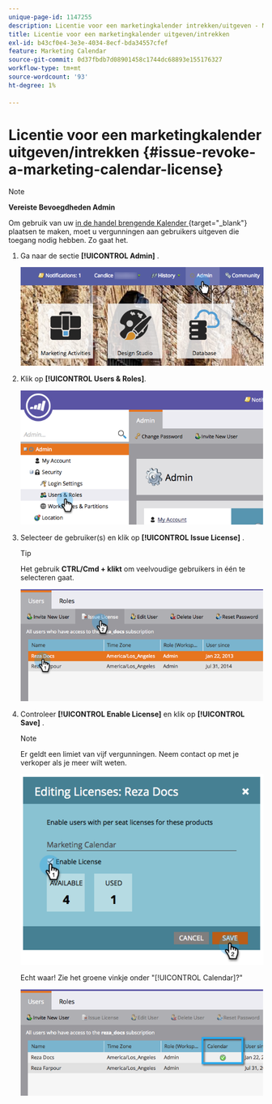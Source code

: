 ```yaml
---
unique-page-id: 1147255
description: Licentie voor een marketingkalender intrekken/uitgeven - Marketo Docs - Productdocumentatie
title: Licentie voor een marketingkalender uitgeven/intrekken
exl-id: b43cf0e4-3e3e-4034-8ecf-bda34557cfef
feature: Marketing Calendar
source-git-commit: 0d37fbdb7d08901458c1744dc68893e155176327
workflow-type: tm+mt
source-wordcount: '93'
ht-degree: 1%

---
```


# Licentie voor een marketingkalender uitgeven/intrekken {#issue-revoke-a-marketing-calendar-license}

>[!NOTE]
>
>**Vereiste Bevoegdheden Admin**

Om gebruik van uw [ in de handel brengende Kalender ](/help/marketo/product-docs/core-marketo-concepts/marketing-calendar/understanding-the-calendar/navigating-the-marketing-calendar.md){target="_blank"} plaatsen te maken, moet u vergunningen aan gebruikers uitgeven die toegang nodig hebben. Zo gaat het.

1. Ga naar de sectie **[!UICONTROL Admin]** .

   ![](assets/adminhand.png)

1. Klik op **[!UICONTROL Users & Roles]**.

   ![](assets/2.png)

1. Selecteer de gebruiker(s) en klik op **[!UICONTROL Issue License]** .

   >[!TIP]
   >
   >Het gebruik **CTRL/Cmd + klikt** om veelvoudige gebruikers in één te selecteren gaat.

   ![](assets/3.png)

1. Controleer **[!UICONTROL Enable License]** en klik op **[!UICONTROL Save]** .

   >[!NOTE]
   >
   >Er geldt een limiet van vijf vergunningen. Neem contact op met je verkoper als je meer wilt weten.

   ![](assets/4.png)

   Echt waar! Zie het groene vinkje onder &quot;[!UICONTROL Calendar]?&quot;

   ![](assets/5.png)
